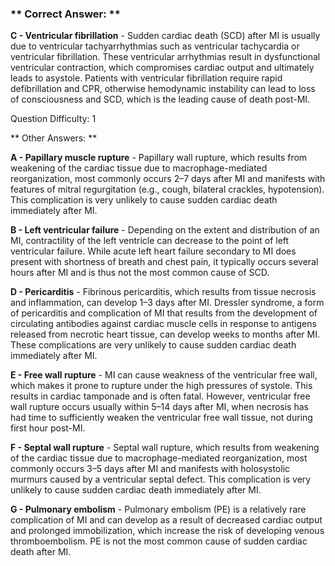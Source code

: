 ### ** Correct Answer: **

**C - Ventricular fibrillation** - Sudden cardiac death (SCD) after MI is usually due to ventricular tachyarrhythmias such as ventricular tachycardia or ventricular fibrillation. These ventricular arrhythmias result in dysfunctional ventricular contraction, which compromises cardiac output and ultimately leads to asystole. Patients with ventricular fibrillation require rapid defibrillation and CPR, otherwise hemodynamic instability can lead to loss of consciousness and SCD, which is the leading cause of death post-MI.

Question Difficulty: 1

** Other Answers: **

**A - Papillary muscle rupture** - Papillary wall rupture, which results from weakening of the cardiac tissue due to macrophage-mediated reorganization, most commonly occurs 2–7 days after MI and manifests with features of mitral regurgitation (e.g., cough, bilateral crackles, hypotension). This complication is very unlikely to cause sudden cardiac death immediately after MI.

**B - Left ventricular failure** - Depending on the extent and distribution of an MI, contractility of the left ventricle can decrease to the point of left ventricular failure. While acute left heart failure secondary to MI does present with shortness of breath and chest pain, it typically occurs several hours after MI and is thus not the most common cause of SCD.

**D - Pericarditis** - Fibrinous pericarditis, which results from tissue necrosis and inflammation, can develop 1–3 days after MI. Dressler syndrome, a form of pericarditis and complication of MI that results from the development of circulating antibodies against cardiac muscle cells in response to antigens released from necrotic heart tissue, can develop weeks to months after MI. These complications are very unlikely to cause sudden cardiac death immediately after MI.

**E - Free wall rupture** - MI can cause weakness of the ventricular free wall, which makes it prone to rupture under the high pressures of systole. This results in cardiac tamponade and is often fatal. However, ventricular free wall rupture occurs usually within 5–14 days after MI, when necrosis has had time to sufficiently weaken the ventricular free wall tissue, not during first hour post-MI.

**F - Septal wall rupture** - Septal wall rupture, which results from weakening of the cardiac tissue due to macrophage-mediated reorganization, most commonly occurs 3–5 days after MI and manifests with holosystolic murmurs caused by a ventricular septal defect. This complication is very unlikely to cause sudden cardiac death immediately after MI.

**G - Pulmonary embolism** - Pulmonary embolism (PE) is a relatively rare complication of MI and can develop as a result of decreased cardiac output and prolonged immobilization, which increase the risk of developing venous thromboembolism. PE is not the most common cause of sudden cardiac death after MI.

